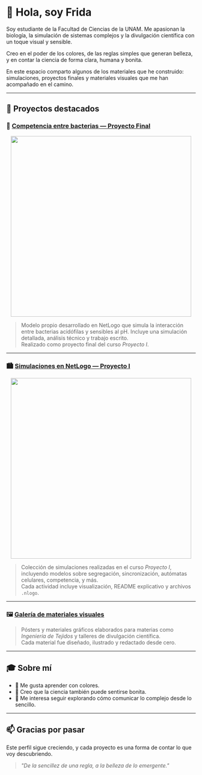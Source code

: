 # 🌸 Hola, soy Frida

Soy estudiante de la Facultad de Ciencias de la UNAM. Me apasionan la biología, la simulación de sistemas complejos y la divulgación científica con un toque visual y sensible.

Creo en el poder de los colores, de las reglas simples que generan belleza, y en contar la ciencia de forma clara, humana y bonita.

En este espacio comparto algunos de los materiales que he construido: simulaciones, proyectos finales y materiales visuales que me han acompañado en el camino.

---

## 🤖 Proyectos destacados

### 🧫 [Competencia entre bacterias — Proyecto Final](https://github.com/FridaVargas/COMPETENCIA-BACTERIAS-MBA)

<p align="center">
  <a href="https://github.com/FridaVargas/COMPETENCIA-BACTERIAS-MBA">
    <img src="https://github.com/FridaVargas/COMPETENCIA-BACTERIAS-MBA/raw/main/GIFsEscenarios/Escenario1.gif" width="480"/>
  </a>
</p>

> Modelo propio desarrollado en NetLogo que simula la interacción entre bacterias acidófilas y sensibles al pH. Incluye una simulación detallada, análisis técnico y trabajo escrito.  
> Realizado como proyecto final del curso *Proyecto I*.

---

### 🏙️ [Simulaciones en NetLogo — Proyecto I](https://github.com/FridaVargas/ProyectoMBA)

<p align="center">
  <a href="https://github.com/FridaVargas/ProyectoMBA">
    <img src="https://github.com/FridaVargas/ProyectoMBA/raw/main/GIFs/SchellingGrupos.gif" width="480"/>
  </a>
</p>

> Colección de simulaciones realizadas en el curso *Proyecto I*, incluyendo modelos sobre segregación, sincronización, autómatas celulares, competencia, y más.  
> Cada actividad incluye visualización, README explicativo y archivos `.nlogo`.

---

### 🖼️ [Galería de materiales visuales](https://github.com/FridaVargas/posters-divulgacion)

> Pósters y materiales gráficos elaborados para materias como *Ingeniería de Tejidos* y talleres de divulgación científica.  
> Cada material fue diseñado, ilustrado y redactado desde cero.

---

## 🎓 Sobre mí

- 🌈 Me gusta aprender con colores.  
- 🌱 Creo que la ciencia también puede sentirse bonita.  
- 🧠 Me interesa seguir explorando cómo comunicar lo complejo desde lo sencillo.

---

## 📫 Gracias por pasar

Este perfil sigue creciendo, y cada proyecto es una forma de contar lo que voy descubriendo.  

> *"De la sencillez de una regla, a la belleza de lo emergente."*
